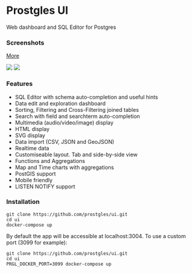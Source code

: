 # Prostgles UI

Web dashboard and SQL Editor for Postgres

### Screenshots

[More](https://prostgles.com/ui)
<p float="left">
  <img src="https://prostgles.com/ui-vids/screenshot2.png" />  
  <img src="https://prostgles.com/ui-vids/mobile2.png"  />  
</p>

### Features

* SQL Editor with schema auto-completion and useful hints
* Data edit and exploration dashboard
* Sorting, Filtering and Cross-Filtering joined tables
* Search with field and searchterm auto-completion
* Multimedia (audio/video/image) display
* HTML display
* SVG display
* Data import (CSV, JSON and GeoJSON)
* Realtime data
* Customiseable layout. Tab and side-by-side view
* Functions and Aggregations
* Map and Time charts with aggregations
* PostGIS support
* Mobile friendly
* LISTEN NOTIFY support


### Installation


```
git clone https://github.com/prostgles/ui.git
cd ui
docker-compose up 
```

By default the app will be accessible at localhost:3004.
To use a custom port (3099 for example):

```
git clone https://github.com/prostgles/ui.git
cd ui
PRGL_DOCKER_PORT=3099 docker-compose up 
```